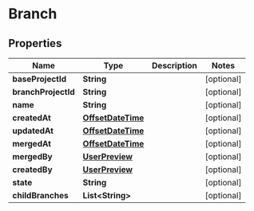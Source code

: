 

# Branch

## Properties

Name | Type | Description | Notes
------------ | ------------- | ------------- | -------------
**baseProjectId** | **String** |  |  [optional]
**branchProjectId** | **String** |  |  [optional]
**name** | **String** |  |  [optional]
**createdAt** | [**OffsetDateTime**](OffsetDateTime.md) |  |  [optional]
**updatedAt** | [**OffsetDateTime**](OffsetDateTime.md) |  |  [optional]
**mergedAt** | [**OffsetDateTime**](OffsetDateTime.md) |  |  [optional]
**mergedBy** | [**UserPreview**](UserPreview.md) |  |  [optional]
**createdBy** | [**UserPreview**](UserPreview.md) |  |  [optional]
**state** | **String** |  |  [optional]
**childBranches** | **List&lt;String&gt;** |  |  [optional]



